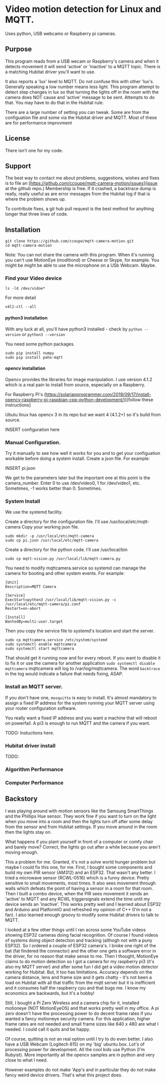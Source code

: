 # Video motion detection for Linux and MQTT. 
  Uses python, USB webcams or Raspberry pi cameras.

## Purpose
This program reads from a USB wecam or Raspberry's camera and when it detects
movement it will send 'active' or 'inactive' to a MQTT topic.  There
is a matching Hubitat driver you'll want to use.

It also reports a 'lux' level to MQTT. Do not confuse this with other 'lux's. Generally
speaking a low number means less light. This program attempt to detect step changes
in lux so that turning the lights off in the room with the camera does NOT cause and
'active' message to be sent. Attempts to do that. You may have to do that in the Hubitat rule.

There are a large number of setting you can tweak. Some are from the configuation
file and some via the Hubitat driver and MQTT. Most of these are for performance improvment

## License
There isn't one for my code. 

## Support
The best way to contact me about problems, suggestions, wishes and fixes
is to file an [https://github.com/ccoupe/mqtt-camera-motion/issues](issue at the github repo.)
Membership is free. If it crashed, a backtrace dump is
really, really useful as are error messages from the Hubitat log if that
is where the problem shows up.

To contribute fixes, a git hub pull request is the best method for anything longer 
that three lines of code.

## Installation

```
git clone https://github.com/ccoupe/mqtt-camera-motion.git
cd mqtt-camera-motion
```

Note: You can not share the camera with this program. When it's running you
can't use MotionEye (moditiond) or Cheese or Skype, for example. You might be
might be able to use the microphone on a USb Webcam. Maybe.

### Find your Video device
```
ls -ld /dev/vidoe*
```
For more detail
```
v4l2-ctl --all
```
#### python3 installation
With any luck at all, you'll have python3 installed - check by
`python --version` or `python3 --version`

You need some python packages.
```
sudo pip install numpy
sudo pip install paho-mqtt
```
#### opencv installation
Opencv provides the libraries for image manipulation. I use version 4.1.2 which
is a real pain to install from source, especially on a Raspberry. 

For Raspberry Pi's (https://solarianprogrammer.com/2019/09/17/install-opencv-raspberry-pi-raspbian-cpp-python-development/)[(follow these instructions]

Ubutu linux has opencv 3 in its repo but we want 4 (4.1.2+) so it's build from source.

INSERT configuration here

### Manual Configuration.
Try it manually to see how well it works for you and to get your configuation
workable before doing a system install. Create a json file. For example:

INSERT pi.json

We get to the parameters later but the important one at this point is the
camera_number. Enter 0 to use /dev/video0, 1 for /dev/video1, etc. 
Sometimes, -1 works better than 0. Sometimes.

### System Install

We use the systemd facility. 

Create a directory for the configuration file. I'll use /usr/local/etc/mqtt-camera
Copy your working json file.
```
sudo mkdir -p /usr/local/etc/mqtt-camera
sudo cp pi.json /usr/local/etc/mqtt-camera
```

Create a directory for the python code. I'll use /usr/local/bin

```
sudo cp mqtt-vision.py /usr/local/lib/mqtt-camera.py
```
You need to modify mqttcamera.service so systemd can manage the camera for booting and
other system events. For example:

```
[Unit]
Description=MQTT Camera

[Service]
ExecStart=python3 /usr/local/lib/mqtt-vision.py -c /usr/local/etc/mqtt-camera/pi.conf
Restart=on-abort

[Install]
WantedBy=multi-user.target
```
Then you copy the service file to systemd's location and start the server.
```
sudo cp mqttcamera.service /etc/system/systemd
sudo systemctl enable mqttcamera
sudo systemctl start mqttcamera
```
That should get it running now and for every reboot. If you want to disable it
to fix it or use the camera for another application `sudo systemctl disable mqttcamera`
mqttcamera will log to /var/log/mqttcamera. The word `backtrace` in the log would indicate
a failure that needs fixing, ASAP. 

### Install an MQTT server.
If you don't have one, `mosquitto` is easy to install.  It's almost mandatory to assign
a fixed IP address for the system running your MQTT server using your router configuration
software.

You really want a fixed IP address and you want a machine that will reboot on powerfail. A pi3 is
enough to run MQTT and the camera if you want.

TODO: Instuctions here.

### Hubitat driver install

TODO:

### Algorithm Performance

### Computer Performance

## Backstory
I was playing around with motion sensors like the Samsung SmartThings and the
Phillips Hue sensor. They work fine if you want to turn on the light when you
move into a room and then the lights turn off after some delay from the sensor and 
from Hubitat settings. If you move around in the room then the lights stay on.

What happens if you plant yourself in front of a computer or comfy chair and barely move? 
Correct, the lights go out after a while because you aren't moving enough.

This a problem for me. Granted, it's not a solve world hunger problem but maybe 
I could fix this one, for me. First, I bought some components and build my own PIR 
sensor (AM312) and an ESP32. That wasn't any better. I tried a microwave sensor
(RCWL-0516) which is a funny device. Pretty sensitive to small movements, most times.
It also sees movement through walls which defeats the point of having a sensor
in a room for that room. Then I built a combo device, when the PIR sees movement
it sends an 'active' to MQTT and any RCWL triggersignals  extend the time until my device
sends an 'inactive'.  This works pretty well and I learned about ESP32 and Arduino and 
PlatformIO and refreshed my opinion of C++ (I'm not a fan). I also learned enough groovy
to modify some Hubitat drivers to talk to MQTT.

I looked at a few other things until I ran across some YouTube videos showing ESP32 cameras
doing facial recognition. Of course I found videos of systems doing object detection and
tracking (althogh not with a puny ESP32). So I ordered a couple of ESP32 camera's. I
broke one right of the bat (fat findered the connector) and the other one gets a software error
in the driver, for
no reason that make sense to me.  Then I thought, MotionEye claims to do motion detection
so I got a camera for my raspberry pi3 (it's also my MQTT server) and after some fun I did 
get a video motion detector working for Hubitat. But, it too has limitations. Accuracy depends
on the camera distance, lens and frame size and it gets chatty - it's not been a load on Hubitat with
all that traffic from the mqtt server but it is inefficient and it consumes half the raspberry cpu and 
that bugs me. I know my economics are backwards, but it's a hobby!

Still, I bought a Pi Zero Wireless and a camera chip for it, installed motioneye (NOT MotionEyeOS) and
that works pretty well in my office. A pi zero doesn't have the processing power to do decent frame rates
if you wanted a fancy motioneye security camera. For this application, higher frame rates are not needed and 
small frame sizes like 640 x 480 are what I needed.
I could call it quits and be happy.

Of course, quitting is not an real option until I try to do even better. I also have
a USB Webcam (Logitech 615) on my 'big' ubuntu box. Lot's of processing power for development.
All the cool kids use Python (I'm Rubyist). More importantly all the opencv samples are in python and very
close to what I need. 

However examples do not make 'App's and in particular they do not make fancy weird device drivers. 
That's what this project does.

